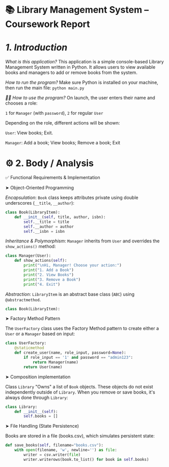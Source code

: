 # 📚 Library Management System – Coursework Report
# _1. Introduction_
_What is this application?_
This application is a simple console-based Library Management System written in Python. It allows users to view available books and managers to add or remove books from the system.

_How to run the program?_
Make sure Python is installed on your machine, then run the main file:
`python main.py`

_🧑‍💻 How to use the program?_
On launch, the user enters their name and chooses a role:

`1` for `Manager` (with `password`), `2` for regular `User`

Depending on the role, different actions will be shown:

`User`: View books; Exit.

`Manager`: Add a book; View books; Remove a book; Exit

# ⚙️ 2. Body / Analysis
✅ Functional Requirements & Implementation

➤ Object-Oriented Programming

_Encapsulation_: `Book` class keeps attributes private using double underscores (`__title`, `__author`):
```python
class Book(LibraryItem):
    def __init__(self, title, author, isbn):
        self.__title = title
        self.__author = author
        self.__isbn = isbn
```
_Inheritance & Polymorphism_: `Manager` inherits from `User` and overrides the `show_actions()` method:
```python
class Manager(User):
    def show_actions(self):
        print("\nHi, Manager! Choose your action:")
        print("1. Add a Book")
        print("2. View Books")
        print("3. Remove a Book")
        print("4. Exit")
```

_Abstraction_: `LibraryItem` is an abstract base class (`ABC`) using `@abstractmethod`.
```python
class Book(LibraryItem):
```
➤ Factory Method Pattern

The `UserFactory` class uses the Factory Method pattern to create either a `User` or a `Manager` based on input:
```python
class UserFactory:
    @staticmethod
    def create_user(name, role_input, password=None):
        if role_input == '1' and password == "admin123":
            return Manager(name)
        return User(name)
```
➤ Composition implementation

Class `Library` "Owns" a list of `Book` objects. These objects do not exist independently outside of `Library`.
When you remove or save books, it's always done through `Library`:
```python
class Library:
    def __init__(self):
        self.books = []
```
➤ File Handling (State Persistence)

Books are stored in a file (books.csv), which simulates persistent state:
```python
def save_books(self, filename="books.csv"):
    with open(filename, 'w', newline='') as file:
        writer = csv.writer(file)
        writer.writerows(book.to_list() for book in self.books)
```
